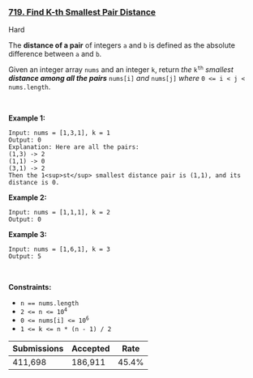 ### [719. Find K-th Smallest Pair Distance](https://leetcode.com/problems/find-k-th-smallest-pair-distance/description/?envType=daily-question&envId=2024-08-14)

Hard

The __distance of a pair__ of integers `` a `` and `` b `` is defined as the absolute difference between `` a `` and `` b ``.

Given an integer array `` nums `` and an integer `` k ``, return _the_ <code>k<sup>th</sup></code> _smallest __distance among all the pairs___ `` nums[i] `` _and_ `` nums[j] `` _where_ `` 0 <= i < j < nums.length ``.

 

<strong class="example">Example 1:</strong>

```
Input: nums = [1,3,1], k = 1
Output: 0
Explanation: Here are all the pairs:
(1,3) -> 2
(1,1) -> 0
(3,1) -> 2
Then the 1<sup>st</sup> smallest distance pair is (1,1), and its distance is 0.
```

<strong class="example">Example 2:</strong>

```
Input: nums = [1,1,1], k = 2
Output: 0
```

<strong class="example">Example 3:</strong>

```
Input: nums = [1,6,1], k = 3
Output: 5
```

 

__Constraints:__

*   `` n == nums.length ``
*   <code>2 <= n <= 10<sup>4</sup></code>
*   <code>0 <= nums[i] <= 10<sup>6</sup></code>
*   `` 1 <= k <= n * (n - 1) / 2 ``

| Submissions    | Accepted     | Rate   |
| -------------- | ------------ | ------ |
| 411,698 | 186,911 | 45.4% |